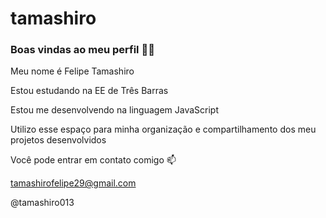 # tamashiro

### **Boas vindas ao meu perfil** 💙💙

Meu nome é Felipe Tamashiro

Estou estudando na EE de Três Barras

Estou me desenvolvendo na linguagem JavaScript

Utilizo esse espaço para minha organização e compartilhamento dos meu projetos desenvolvidos

Você pode entrar em contato comigo 📫

tamashirofelipe29@gmail.com

@tamashiro013

